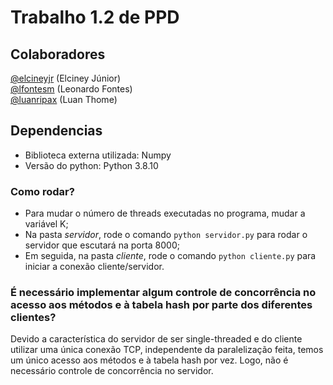 # Trabalho 1.2 de PPD

## Colaboradores
[@elcineyjr](https://github.com/elcineyjr) (Elciney Júnior)  
[@lfontesm](https://github.com/lfontesm)   (Leonardo Fontes)  
[@luanripax](https://github.com/luanripax) (Luan Thome)

## Dependencias
* Biblioteca externa utilizada: Numpy
* Versão do python: Python 3.8.10

### Como rodar?
* Para mudar o número de threads executadas no programa, mudar a variável K;
* Na pasta _servidor_, rode o comando `python servidor.py` para rodar o servidor que escutará na porta 8000;
* Em seguida, na pasta _cliente_, rode o comando `python cliente.py` para iniciar a conexão cliente/servidor.

### É necessário implementar algum controle de concorrência no acesso aos métodos e à tabela hash por parte dos diferentes clientes?
Devido a característica do servidor de ser single-threaded e do cliente utilizar uma única conexão TCP, independente da paralelização feita, temos um único acesso aos métodos e à tabela hash por vez. Logo, não é necessário controle de concorrência no servidor.
